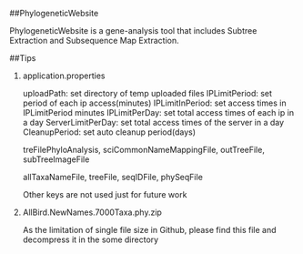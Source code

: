 ##PhylogeneticWebsite

PhylogeneticWebsite is a gene-analysis tool that includes
Subtree Extraction and Subsequence Map Extraction.

##Tips

1. application.properties

    uploadPath: set directory of temp uploaded files
    IPLimitPeriod: set period of each ip access(minutes)
    IPLimitInPeriod: set access times in IPLimitPeriod minutes
    IPLimitPerDay: set total access times of each ip in a day
    ServerLimitPerDay: set total access times of the server in a day
    CleanupPeriod: set auto cleanup period(days)

    treFilePhyloAnalysis, sciCommonNameMappingFile,
    outTreeFile, subTreeImageFile
    
    allTaxaNameFile, treeFile, seqIDFile, phySeqFile
    
    Other keys are not used just for future work

2. AllBird.NewNames.7000Taxa.phy.zip

    As the limitation of single file size in Github, please
    find this file and decompress it in the some directory
